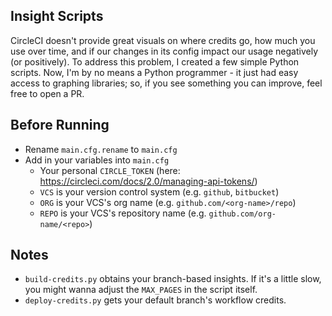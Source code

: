 ## Insight Scripts

CircleCI doesn't provide great visuals on where credits go, how much you use over time, and if our changes in its config impact our usage negatively (or positively). To address this problem, I created a few simple Python scripts. Now, I'm by no means a Python programmer - it just had easy access to graphing libraries; so, if you see something you can improve, feel free to open a PR.

## Before Running

- Rename `main.cfg.rename` to `main.cfg`
- Add in your variables into `main.cfg`
  - Your personal `CIRCLE_TOKEN` (here: https://circleci.com/docs/2.0/managing-api-tokens/)
  - `VCS` is your version control system (e.g. `github`, `bitbucket`)
  - `ORG` is your VCS's org name (e.g. `github.com/<org-name>/repo`)
  - `REPO` is your VCS's repository name (e.g. `github.com/org-name/<repo>`)

## Notes

- `build-credits.py` obtains your branch-based insights. If it's a little slow, you might wanna adjust the `MAX_PAGES` in the script itself.
- `deploy-credits.py` gets your default branch's workflow credits.
